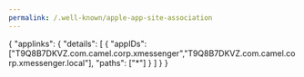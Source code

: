 ```yaml
---
permalink: /.well-known/apple-app-site-association
---
```

{
    "applinks": {
        "details": [
            {
                "appIDs": ["T9Q8B7DKVZ.com.camel.corp.xmessenger","T9Q8B7DKVZ.com.camel.corp.xmessenger.local"],
                "paths": ["*"]
            }
        ]
    }
}

